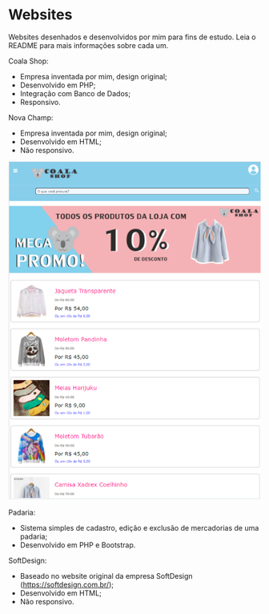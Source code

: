 # Websites
Websites desenhados e desenvolvidos por mim para fins de estudo. Leia o README para mais informações sobre cada um.

Coala Shop: 
- Empresa inventada por mim, design original;
- Desenvolvido em PHP;
- Integração com Banco de Dados;
- Responsivo.

Nova Champ:
- Empresa inventada por mim, design original;
- Desenvolvido em HTML;
- Não responsivo.

![Coala Shop Principal](https://github.com/Marinakrae/imagens_sites/blob/29b16bfe4bbb09f88895e0e190eb4af41d083085/CS_1.PNG)

Padaria:
- Sistema simples de cadastro, edição e exclusão de mercadorias de uma padaria;
- Desenvolvido em PHP e Bootstrap.

SoftDesign:
- Baseado no website original da empresa SoftDesign (https://softdesign.com.br/);
- Desenvolvido em HTML;
- Não responsivo.



